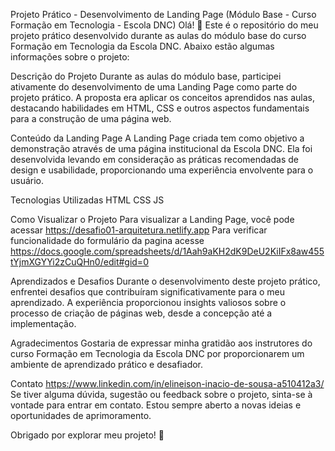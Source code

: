 Projeto Prático - Desenvolvimento de Landing Page (Módulo Base - Curso Formação em Tecnologia - Escola DNC)
Olá! 👋 Este é o repositório do meu projeto prático desenvolvido durante as aulas do módulo base do curso Formação em Tecnologia da Escola DNC. Abaixo estão algumas informações sobre o projeto:

Descrição do Projeto
Durante as aulas do módulo base, participei ativamente do desenvolvimento de uma Landing Page como parte do projeto prático. 
A proposta era aplicar os conceitos aprendidos nas aulas, destacando habilidades em HTML, CSS e outros aspectos fundamentais para a construção de uma página web.

Conteúdo da Landing Page
A Landing Page criada tem como objetivo a demonstração através de uma página institucional da Escola DNC. 
Ela foi desenvolvida levando em consideração as práticas recomendadas de design e usabilidade, proporcionando uma experiência envolvente para o usuário.

Tecnologias Utilizadas
HTML
CSS
JS

Como Visualizar o Projeto
Para visualizar a Landing Page, você pode acessar https://desafio01-arquitetura.netlify.app
Para verificar funcionalidade do formulário da pagina acesse https://docs.google.com/spreadsheets/d/1Aah9aKH2dK9DeU2KiIFx8aw455tYjmXGYYi2zCuQHn0/edit#gid=0

Aprendizados e Desafios
Durante o desenvolvimento deste projeto prático, enfrentei desafios que contribuíram significativamente para o meu aprendizado. 
A experiência proporcionou insights valiosos sobre o processo de criação de páginas web, desde a concepção até a implementação.

Agradecimentos
Gostaria de expressar minha gratidão aos instrutores do curso Formação em Tecnologia da Escola DNC por proporcionarem um ambiente de aprendizado prático e desafiador.

Contato 
https://www.linkedin.com/in/elineison-inacio-de-sousa-a510412a3/
Se tiver alguma dúvida, sugestão ou feedback sobre o projeto, sinta-se à vontade para entrar em contato. Estou sempre aberto a novas ideias e oportunidades de aprimoramento.

Obrigado por explorar meu projeto! 🚀
